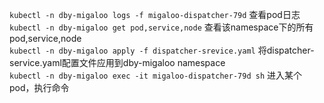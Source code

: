 `kubectl -n dby-migaloo logs -f migaloo-dispatcher-79d`   查看pod日志 </br>
`kubectl -n dby-migaloo get pod,service,node` 查看该namespace下的所有pod,service,node </br>
`kubectl -n dby-migaloo apply -f dispatcher-srevice.yaml` 将dispatcher-service.yaml配置文件应用到dby-migaloo namespace </br>
`kubectl -n dby-migaloo exec -it migaloo-dispatcher-79d sh`  进入某个pod，执行命令 </br>
